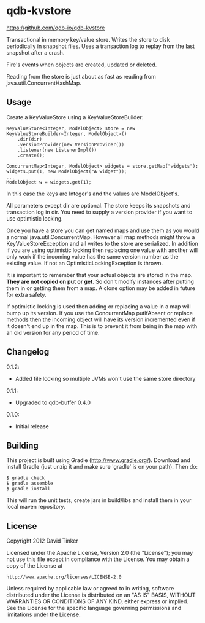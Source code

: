 qdb-kvstore
===========

https://github.com/qdb-io/qdb-kvstore

Transactional in memory key/value store. Writes the store to disk periodically in snapshot files. Uses a transaction
log to replay from the last snapshot after a crash.

Fire's events when objects are created, updated or deleted.

Reading from the store is just about as fast as reading from java.util.ConcurrentHashMap.


Usage
-----

Create a KeyValueStore using a KeyValueStoreBuilder:

    KeyValueStore<Integer, ModelObject> store = new KeyValueStoreBuilder<Integer, ModelObject>()
        .dir(dir)
        .versionProvider(new VersionProvider())
        .listener(new ListenerImpl())
        .create();

    ConcurrentMap<Integer, ModelObject> widgets = store.getMap("widgets");
    widgets.put(1, new ModelObject("A widget"));
    ...
    ModelObject w = widgets.get(1);

In this case the keys are Integer's and the values are ModelObject's.

All parameters except dir are optional. The store keeps its snapshots and transaction log in dir. You need to supply
a version provider if you want to use optimistic locking.

Once you have a store you can get named maps and use them as you would a normal java.util.ConcurrentMap. However
all map methods might throw a KeyValueStoreException and all writes to the store are serialized. In addition if
you are using optimistic locking then replacing one value with another will only work if the incoming value has
the same version number as the existing value. If not an OptimisticLockingException is thrown.

It is important to remember that your actual objects are stored in the map. **They are not copied on put or get**.
So don't modify instances after putting them in or getting them from a map. A clone option may be added in future
for extra safety.

If optimistic locking is used then adding or replacing a value in a map will bump up its version. If you use
the ConcurrentMap putIfAbsent or replace methods then the incoming object will have its version incremented even if
it doesn't end up in the map. This is to prevent it from being in the map with an old version for any period of time.


Changelog
---------

0.1.2:
- Added file locking so multiple JVMs won't use the same store directory

0.1.1:
- Upgraded to qdb-buffer 0.4.0

0.1.0:
- Initial release


Building
--------

This project is built using Gradle (http://www.gradle.org/). Download and install Gradle (just unzip it and
make sure 'gradle' is on your path). Then do:

    $ gradle check
    $ gradle assemble
    $ gradle install

This will run the unit tests, create jars in build/libs and install them in your local maven repository.


License
-------

Copyright 2012 David Tinker

Licensed under the Apache License, Version 2.0 (the "License");
you may not use this file except in compliance with the License.
You may obtain a copy of the License at

    http://www.apache.org/licenses/LICENSE-2.0

Unless required by applicable law or agreed to in writing, software
distributed under the License is distributed on an "AS IS" BASIS,
WITHOUT WARRANTIES OR CONDITIONS OF ANY KIND, either express or implied.
See the License for the specific language governing permissions and
limitations under the License.
